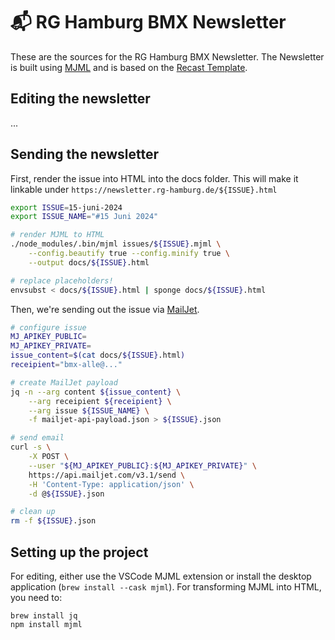 # 📬 RG Hamburg BMX Newsletter

These are the sources for the RG Hamburg BMX Newsletter. The Newsletter
is built using [MJML](https://documentation.mjml.io/) and is based on the
[Recast Template](https://mjml.io/try-it-live/templates/recast).

## Editing the newsletter

...

## Sending the newsletter

First, render the issue into HTML into the docs folder.
This will make it linkable under `https://newsletter.rg-hamburg.de/${ISSUE}.html`

```bash
export ISSUE=15-juni-2024
export ISSUE_NAME="#15 Juni 2024"

# render MJML to HTML
./node_modules/.bin/mjml issues/${ISSUE}.mjml \
    --config.beautify true --config.minify true \
    --output docs/${ISSUE}.html

# replace placeholders!
envsubst < docs/${ISSUE}.html | sponge docs/${ISSUE}.html
```

Then, we're sending out the issue via [MailJet](https://dev.mailjet.com/email/guides/send-api-v31/#send-a-basic-email).

```bash
# configure issue
MJ_APIKEY_PUBLIC=
MJ_APIKEY_PRIVATE=
issue_content=$(cat docs/${ISSUE}.html)
receipient="bmx-alle@..."

# create MailJet payload
jq -n --arg content ${issue_content} \
	--arg receipient ${receipient} \
	--arg issue ${ISSUE_NAME} \
	-f mailjet-api-payload.json > ${ISSUE}.json

# send email
curl -s \
	-X POST \
	--user "${MJ_APIKEY_PUBLIC}:${MJ_APIKEY_PRIVATE}" \
	https://api.mailjet.com/v3.1/send \
	-H 'Content-Type: application/json' \
	-d @${ISSUE}.json

# clean up
rm -f ${ISSUE}.json
```


## Setting up the project

For editing, either use the VSCode MJML extension or install
the desktop application (`brew install --cask mjml`). For
transforming MJML into HTML, you need to:

```
brew install jq
npm install mjml
```

